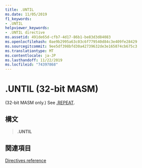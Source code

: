 ```yaml
---
title: .UNTIL
ms.date: 11/05/2019
f1_keywords:
- .UNTIL
helpviewer_keywords:
- .UNTIL directive
ms.assetid: 491de65d-cfb7-4d17-86b1-be83d3d84083
ms.openlocfilehash: 0ae9b2995a63c03c6f779540d84c3e409fe28429
ms.sourcegitcommit: 9ee5df398bfd30a42739632de3e165874cb675c3
ms.translationtype: MT
ms.contentlocale: ja-JP
ms.lasthandoff: 11/22/2019
ms.locfileid: "74397868"
---
```

# <a name="until-32-bit-masm"></a>.UNTIL (32-bit MASM)

(32-bit MASM only.) See [.REPEAT](../../assembler/masm/dot-repeat.md).

## <a name="syntax"></a>構文

> **.UNTIL**

## <a name="see-also"></a>関連項目

[Directives reference](directives-reference.md)
